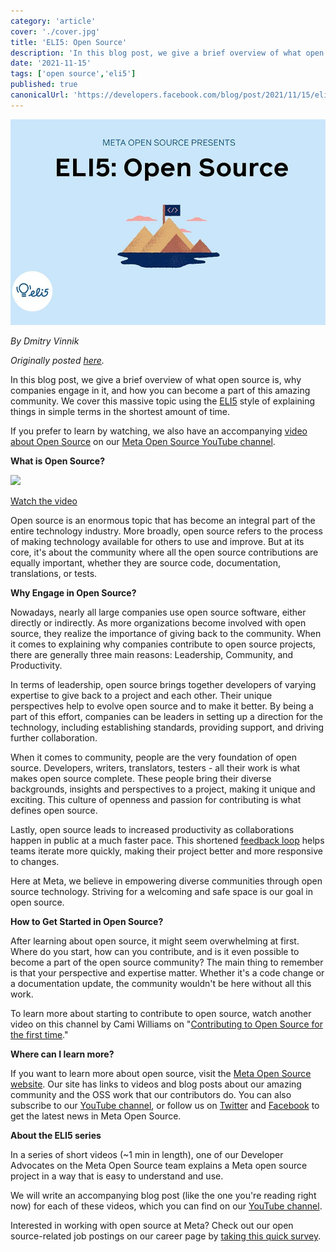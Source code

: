 ```yaml
---
category: 'article'
cover: './cover.jpg'
title: 'ELI5: Open Source'
description: 'In this blog post, we give a brief overview of what open source is, and why companies engage in it.'
date: '2021-11-15'
tags: ['open source','eli5']
published: true
canonicalUrl: 'https://developers.facebook.com/blog/post/2021/11/15/eli5-open-source/'
---
```


![cover](./cover.jpg)

*By Dmitry Vinnik*

*Originally posted [here](https://developers.facebook.com/blog/post/2021/11/15/eli5-open-source/).*

In this blog post, we give a brief overview of what open source is, why companies engage in it, and how you can become a part of this amazing community. We cover this massive topic using the [ELI5](https://l.facebook.com/l.php?u=https%3A%2F%2Fwww.dictionary.com%2Fe%2Fslang%2Feli5%2F&h=AT24lMzIG45iR6emSl-03oC4Etn68cuMtIgnGQisScBWGb-5XaVQUZNGZBrDeJRUAHLyIdnl-YERFthm3qVCSOaM4s1SXgKDgXWOYOLydF5GlK2hsxDe07D6zf7gSVgtJESc3eFN7v1jOBEPzZry03j8UI2JTIob2TqNfoaoEuI) style of explaining things in simple terms in the shortest amount of time.

If you prefer to learn by watching, we also have an accompanying [video about Open Source](https://l.facebook.com/l.php?u=https%3A%2F%2Fyoutu.be%2FOxtpvy7TwIw&h=AT2k_slWbTqkdWyDW3eCKxuq7ByulHybyiSD17cOcwgrCqYcHw95z0HITbXrE6EkOve-xDUDfM7MPbBlwPHPh3ZvTcu1ugxNK8twhlfToADKtNAO9qR_pi_7qh-GkeE_Isjn_DqCYoL_etylYiYNj8GwdGmMMh5I3rAIjy0jK4s) on our [Meta Open Source YouTube channel](https://www.youtube.com/c/FacebookOpenSource).

**What is Open Source?**

[![](https://scontent.fyvr1-1.fna.fbcdn.net/v/t39.2365-6/254115763_1608713776149684_8499421405954140753_n.jpg?_nc_cat=111&ccb=1-7&_nc_sid=ad8a9d&_nc_ohc=OeHVViHNPiUAX_1tTfM&_nc_ht=scontent.fyvr1-1.fna&oh=00_AfDokUqBeEioe4-9_USby0yL572OktuHmp6R6LpQjE_ugQ&oe=63764A79)](https://l.facebook.com/l.php?u=https%3A%2F%2Fyoutu.be%2FOxtpvy7TwIw&h=AT0mDVzjz5PxyiyipKPgM5y3BksKJHdNcfQSJi993us5a1ASmsCddyg4sh5epF4nZ8cTOt3K_5i4pWQ10moYWNcEmNVlNakAdRIyOzWGvWBFqvA0tUYfYlvg0fM7lwAHOpTedvgJJCqflV82f9ZjZHPX2-wTPNwsu8bD-DvU6VM)

[Watch the video](https://l.facebook.com/l.php?u=https%3A%2F%2Fyoutu.be%2FOxtpvy7TwIw&h=AT3dOBi8v6J6Ilm62_SdMcHPrmiaDQ06Ugnnp2ZwErAu-oSX9u_uaWbSBQROd4b2vTKCzD38CwOE0JD4GtVd0EqxSNNu_jHMkJWflOxCzk2N8Ju0vRc2f3UFOtPVTnIxWPoT1sRweCa0u5KPCgqQ5HL0BmV0Zzpj5V5ciDS5O80)

Open source is an enormous topic that has become an integral part of the entire technology industry. More broadly, open source refers to the process of making technology available for others to use and improve. But at its core, it's about the community where all the open source contributions are equally important, whether they are source code, documentation, translations, or tests.

**Why Engage in Open Source?**

Nowadays, nearly all large companies use open source software, either directly or indirectly. As more organizations become involved with open source, they realize the importance of giving back to the community. When it comes to explaining why companies contribute to open source projects, there are generally three main reasons: Leadership, Community, and Productivity.

In terms of leadership, open source brings together developers of varying expertise to give back to a project and each other. Their unique perspectives help to evolve open source and to make it better. By being a part of this effort, companies can be leaders in setting up a direction for the technology, including establishing standards, providing support, and driving further collaboration.

When it comes to community, people are the very foundation of open source. Developers, writers, translators, testers - all their work is what makes open source complete. These people bring their diverse backgrounds, insights and perspectives to a project, making it unique and exciting. This culture of openness and passion for contributing is what defines open source.

Lastly, open source leads to increased productivity as collaborations happen in public at a much faster pace. This shortened [feedback loop](https://l.facebook.com/l.php?u=https%3A%2F%2Fen.wikipedia.org%2Fwiki%2FFeedback&h=AT1XVpmnhEQT2zbZ6QUnyk_Z6YHH0wpYWxForH7NcOiYdzTlaQwKh3XvR5X1vBfwkz-toyETVVlGSxc_J0rDQzzyIXc3Af868LDvJWPWiKHGzFUuKs7gj4tcYyETrO2WGbDaTHoiw-Jrdj-7WPgM4jY_J0fSdQ_jARZEXIXB7-0) helps teams iterate more quickly, making their project better and more responsive to changes.

Here at Meta, we believe in empowering diverse communities through open source technology. Striving for a welcoming and safe space is our goal in open source.

**How to Get Started in Open Source?**

After learning about open source, it might seem overwhelming at first. Where do you start, how can you contribute, and is it even possible to become a part of the open source community? The main thing to remember is that your perspective and expertise matter. Whether it's a code change or a documentation update, the community wouldn't be here without all this work.

To learn more about starting to contribute to open source, watch another video on this channel by Cami Williams on "[Contributing to Open Source for the first time](https://l.facebook.com/l.php?u=https%3A%2F%2Fyoutu.be%2Fc6b6B9oN4Vg&h=AT2P-jT6COqRma8zFDrTDkrgW_5ZYe1zCAUzxfCDYFNHPKeE3P_w9RJlwfA7O1sJObC5byBaCuVx0n_Lg1N0T3AfbJEBwr6E7kT2KKDRQqVDQOF_hY_vlvENEkzppPx-5zwx0mtRSLe7c7XgqX_DYGiYxM-rkS_kmXFIuvLzVJM)."

**Where can I learn more?**

If you want to learn more about open source, visit the [Meta Open Source website](https://l.facebook.com/l.php?u=https%3A%2F%2Fopensource.fb.com%2F&h=AT3fEktCVLPS-DwsTQg3c9UHTQzPusrOI1Rh2lw3oa0Rf0dHDGrSAZrlrZMIEKMyISQhpbHRMVLl7JKxjO9X01y4qfdQlh_qr8K6Gq5Nj64AWEviwlq4uPWTBRT2kRhP7pd-6d91H9aEwQ2slaW9zHayzx-bCT4qyCyo1f94owE). Our site has links to videos and blog posts about our amazing community and the OSS work that our contributors do. You can also subscribe to our [YouTube channel](https://l.facebook.com/l.php?u=https%3A%2F%2Fwww.youtube.com%2Fchannel%2FUCCQY962PmHabTjaHv2wJzfQ&h=AT0ZTXshFVKPwduwMA1FU0heGzSP4BC2N0NvcZ_2K2H70wyWV9RmbIrhxtqBMnEO1El8gssw3O8rk06dUjSjcTBgiSivs6yTGnM2YxvQZsuNBfP85nZyRUTmEbBsDlr3C8Dppj5cIn_7KCrgqeiuenXA0ynADIfu3SuKFQJ3Dnk), or follow us on [Twitter](https://l.facebook.com/l.php?u=https%3A%2F%2Ftwitter.com%2FmetaOpenSource&h=AT2CSOjw4NLyP9ChFii7j9jThvPCZIvSoWS5weQop1x0sIqTa-VAEb-UGJnTMuziNSnFoHjftAUW3PpVJoFO6uo88F99AgMQoKPVltVa6_jjSNyDxVpLNURwJxWG7LsAImFApLoAHT4kQ9vBHvRwsiaJ8Gjt6bk4erfxFY5aieM) and [Facebook](https://www.facebook.com/fbOpenSource/?ref=aymt_homepage_panel&eid=ARDXvVAPwnpPxsaQUtdpdrWV6jhb5mz67ET63dJme3yZIeS0ACffMtUeMkdUFwe3UjT61YNDIy_rXwdD) to get the latest news in Meta Open Source.

**About the ELI5 series**

In a series of short videos (~1 min in length), one of our Developer Advocates on the Meta Open Source team explains a Meta open source project in a way that is easy to understand and use.

We will write an accompanying blog post (like the one you're reading right now) for each of these videos, which you can find on our [YouTube channel](https://l.facebook.com/l.php?u=https%3A%2F%2Fwww.youtube.com%2Fchannel%2FUCCQY962PmHabTjaHv2wJzfQ&h=AT3dcXmbuZqMVa4t6ek9Zb7PDHCE6pt9_kPwPxuHh7SdbwCOIoJ1wiyQhzEKKnmuZMUiof-6hExIiotoltc0-jPW-ud8Bzet9IYVR-ToSy1iWC6vGrtFs2vZw0VKOKTttAylI-XaFDssMEzz4JogeWRVYwODzN_BkEaN0jtsHdk).

Interested in working with open source at Meta? Check out our open source-related job postings on our career page by [taking this quick survey](https://l.facebook.com/l.php?u=https%3A%2F%2Fwww.surveymonkey.com%2Fr%2FV76PRN3&h=AT2sWOasJSCjCA_UUuuRAPQQdE3gW64htaVJBM_4KdKPu6HqAyJM79gnhpm5OOzbb3gX-VKT5CjHoRAILdHBNsFf8CL-GF3Gk4KVCzoSBceb8RrFg5FsyhsK9FBO6nI-lqFz3EJuhMln5lIZUJK7FbIt1N2P96qsALaULEJHzWs).